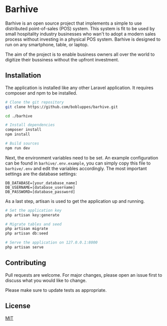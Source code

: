 # Barhive

Barhive is an open source project that implements a simple to use distributed point-of-sales (POS) system. This system is fit to be used by small hospitality industry businesses who wan't to adopt a modern sales process without investing in a physical POS system. Barhive is designed to run on any smartphone, table, or laptop.

The aim of the project is to enable business owners all over the world to digitize their bussiness without the upfront investment.

## Installation

The application is installed like any other Laravel application. It requires composer and npm to be installed.

```bash
# Clone the git repository
git clone https://github.com/bobluppes/barhive.git

cd ./barhive

# Install dependencies
composer install
npm install

# Build sources
npm run dev
```

Next, the environment variables need to be set. An example configuration can be found in `barhive/.env.example`, you can simply copy this file to `barhive/.env` and edit the variables accordingly. The most important settings are the database settings:

```
DB_DATABASE=[your_database_name]
DB_USERNAME=[database_username]
DB_PASSWORD=[database_password]
```

As a last step, artisan is used to get the application up and running.

```bash
# Set the application key
php artisan key:generate

# Migrate tables and seed
php artisan migrate
php artisan db:seed

# Serve the application on 127.0.0.1:8000
php artisan serve
```

## Contributing
Pull requests are welcome. For major changes, please open an issue first to discuss what you would like to change.

Please make sure to update tests as appropriate.

## License
[MIT](https://choosealicense.com/licenses/mit/)